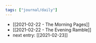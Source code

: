 ```yaml
---
tags: ["journal/daily"]
---
```


- [[2021-02-22 - The Morning Pages]]
- [[2021-02-22 - The Evening Ramble]]
- next entry: [[2021-02-23]]